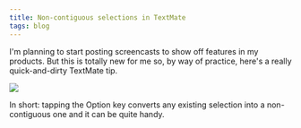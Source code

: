 ```yaml
---
title: Non-contiguous selections in TextMate
tags: blog
---
```


I'm planning to start posting screencasts to show off features in my products. But this is totally new for me so, by way of practice, here's a really quick-and-dirty TextMate tip.

[![](/system/images/legacy/textmate_selection_screencast_thumb.png)](http://www.wincent.com/a/about/wincent/weblog/screencasts/textmate_selection_screencast.mov)

In short: tapping the Option key converts any existing selection into a non-contiguous one and it can be quite handy.
